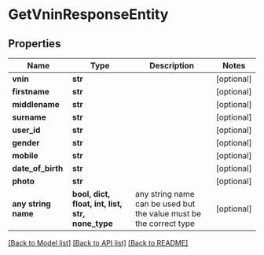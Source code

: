 # GetVninResponseEntity


## Properties
Name | Type | Description | Notes
------------ | ------------- | ------------- | -------------
**vnin** | **str** |  | [optional] 
**firstname** | **str** |  | [optional] 
**middlename** | **str** |  | [optional] 
**surname** | **str** |  | [optional] 
**user_id** | **str** |  | [optional] 
**gender** | **str** |  | [optional] 
**mobile** | **str** |  | [optional] 
**date_of_birth** | **str** |  | [optional] 
**photo** | **str** |  | [optional] 
**any string name** | **bool, dict, float, int, list, str, none_type** | any string name can be used but the value must be the correct type | [optional]

[[Back to Model list]](../README.md#documentation-for-models) [[Back to API list]](../README.md#documentation-for-api-endpoints) [[Back to README]](../README.md)


